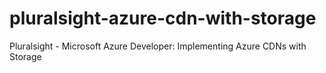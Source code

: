 # pluralsight-azure-cdn-with-storage
Pluralsight - Microsoft Azure Developer: Implementing Azure CDNs with Storage

